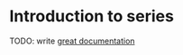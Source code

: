 # Introduction to series

TODO: write [great documentation](http://jacobian.org/writing/what-to-write/)
